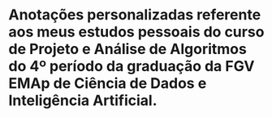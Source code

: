 # Anotações personalizadas referente aos meus estudos pessoais do curso de Projeto e Análise de Algoritmos do 4º período da graduação da FGV EMAp de Ciência de Dados e Inteligência Artificial.
